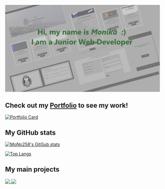 [![Portfolio screenshot](https://github.com/MoNo258/MoNo258/raw/master/src/assets/portfolio3-0.jpg "Portfolio screenshot")](https://github.com/MoNo258/Portfolio)
<br />


## **Check out my [Portfolio](https://mono258-portfolio.herokuapp.com/) to see my work!**

[![Portfolio Card](https://github-readme-stats.vercel.app/api/pin/?username=mono258&repo=portfolio&title_color=309638&icon_color=309638&bg_color=333333&text_color=AEAEAE)](https://mono258-portfolio.herokuapp.com/)
<br />

## My GitHub stats

[![MoNo258's GitGub stats](https://github-readme-stats.vercel.app/api?username=mono258&show_icons=true&title_color=309638&icon_color=309638&bg_color=333333&text_color=AEAEAE&include_all_commits=true&hide=contribs,issues)](https://github.com/MoNo258/Portfolio)

[![Top Langs](https://github-readme-stats.vercel.app/api/top-langs/?username=mono258&layout=compact&title_color=309638&icon_color=309638&bg_color=333333&text_color=AEAEAE)](https://github.com/MoNo258/Portfolio)
<br />

## My main projects

<a href="https://mono258.github.io/Exchange_Rates_Board-project">
  <img align="center" height="140px" src="https://github-readme-stats.vercel.app/api/pin/?username=mono258&repo=Exchange_Rates_Board-project&title_color=309638&icon_color=309638&bg_color=333333&text_color=AEAEAE" />
</a>
<a href="https://mono258.github.io/Share_because_you_care">
  <img align="center" height="140px" src="https://github-readme-stats.vercel.app/api/pin/?username=mono258&repo=Share_because_you_care&title_color=309638&icon_color=309638&bg_color=333333&text_color=AEAEAE" />
</a>


